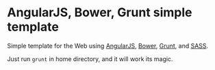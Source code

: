# AngularJS, Bower, Grunt simple template

Simple template for the Web using [AngularJS](https://angularjs.org/), [Bower](http://bower.io/), [Grunt](http://gruntjs.com/), and [SASS](http://sass-lang.com/).

Just run `grunt` in home directory, and it will work its magic.

